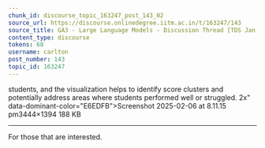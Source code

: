 ```yaml
---
chunk_id: discourse_topic_163247_post_143_02
source_url: https://discourse.onlinedegree.iitm.ac.in/t/163247/143
source_title: GA3 - Large Language Models - Discussion Thread [TDS Jan 2025]
content_type: discourse
tokens: 68
username: carlton
post_number: 143
topic_id: 163247
---
```


 students, and the visualization helps to identify score clusters and potentially address areas where students performed well or struggled. 2x" data-dominant-color="E6EDFB">Screenshot 2025-02-06 at 8.11.15 pm3444×1394 188 KB

---

For those that are interested.
